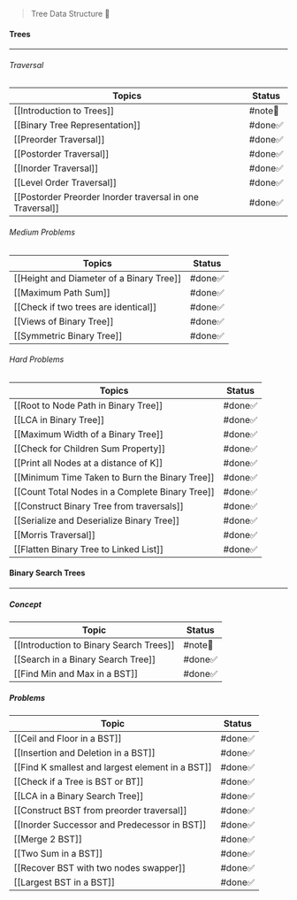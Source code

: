 > Tree Data Structure 🎄
#### Trees
---
###### Traversal
| Topics                                                    | Status  |
| --------------------------------------------------------- | ------- |
| [[Introduction to Trees]]                           | #note📃 |
| [[Binary Tree Representation]]                            | #done✅  |
| [[Preorder Traversal]]                                    | #done✅  |
| [[Postorder Traversal]]                                   | #done✅  |
| [[Inorder Traversal]]                                     | #done✅  |
| [[Level Order Traversal]]                                 | #done✅  |
| [[Postorder Preorder Inorder traversal in one Traversal]] | #done✅  |
###### Medium Problems
| Topics                                   | Status |
| ---------------------------------------- | ------ |
| [[Height and Diameter of a Binary Tree]] | #done✅ |
| [[Maximum Path Sum]]                     | #done✅ |
| [[Check if two trees are identical]]     | #done✅ |
| [[Views of Binary Tree]]                 | #done✅ |
| [[Symmetric Binary Tree]]                | #done✅ |
###### Hard Problems
| Topics                                          | Status  |
| ----------------------------------------------- | ------- |
| [[Root to Node Path in Binary Tree]]            | #done✅  |
| [[LCA in Binary Tree]]                          | #done✅  |
| [[Maximum Width of a Binary Tree]]              | #done✅  |
| [[Check for Children Sum Property]]             | #done✅  |
| [[Print all Nodes at a distance of K]]          | #done✅  |
| [[Minimum Time Taken to Burn the Binary Tree]]  | #done✅  |
| [[Count Total Nodes in a Complete Binary Tree]] | #done✅  |
| [[Construct Binary Tree from traversals]]       | #done✅  |
| [[Serialize and Deserialize Binary Tree]]       | #done✅  |
| [[Morris Traversal]]                            | #done✅  |
| [[Flatten Binary Tree to Linked List]]          | #done✅  |
#### Binary Search Trees
---
##### Concept
| Topic                                   | Status  |
| --------------------------------------- | ------- |
| [[Introduction to Binary Search Trees]] | #note📃 |
| [[Search in a Binary Search Tree]]      | #done✅  |
| [[Find Min and Max in a BST]]           | #done✅  |
##### Problems
| Topic                                            | Status |
| ------------------------------------------------ | ------ |
| [[Ceil and Floor in a BST]]                      | #done✅ |
| [[Insertion and Deletion in a BST]]              | #done✅ |
| [[Find K smallest and largest element in a BST]] | #done✅ |
| [[Check if a Tree is BST or BT]]                 | #done✅ |
| [[LCA in a Binary Search Tree]]                  | #done✅ |
| [[Construct BST from preorder traversal]]        | #done✅ |
| [[Inorder Successor and Predecessor in BST]]     | #done✅ |
| [[Merge 2 BST]]                                  | #done✅ |
| [[Two Sum in a BST]]                             | #done✅ |
| [[Recover BST with two nodes swapper]]           | #done✅ |
| [[Largest BST in a BST]]                         | #done✅ |
